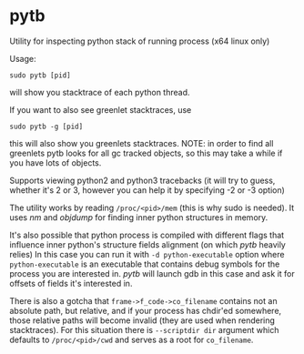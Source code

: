 # pytb
Utility for inspecting python stack of running process (x64 linux only)

Usage:

```sudo pytb [pid]```

will show you stacktrace of each python thread.

If you want to also see greenlet stacktraces, use

```sudo pytb -g [pid]```

this will also show you greenlets stacktraces.
NOTE: in order to find all greenlets pytb looks for all gc tracked objects, so this may take a while if you have lots of objects.

Supports viewing python2 and python3 tracebacks (it will try to guess, whether it's 2 or 3, however you can help it by specifying -2 or -3 option)

The utility works by reading ```/proc/<pid>/mem``` (this is why sudo is needed). It uses *nm* and *objdump*
for finding inner python structures in memory.

It's also possible that python process is compiled with different flags that influence inner python's structure fields alignment (on which *pytb* heavily relies)
In this case you can run it with ```-d python-executable``` option
where ```python-executable``` is an executable that contains debug symbols for the process you are interested in.
*pytb* will launch gdb in this case and ask it for offsets of fields it's interested in.

There is also a gotcha that ```frame->f_code->co_filename``` contains not an absolute path, but relative, and if your process has chdir'ed somewhere, those relative paths will become invalid (they are used when rendering stacktraces). For this situation there is ```--scriptdir dir``` argument which defaults to ```/proc/<pid>/cwd``` and serves as a root for ```co_filename```.